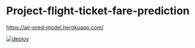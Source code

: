 # Project-flight-ticket-fare-prediction
https://air-pred-model.herokuapp.com/

[![deploy](Screenshot.jpeg)](https://card-holder.herokuapp.com/)
